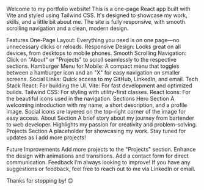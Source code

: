 
Welcome to my portfolio website! This is a one-page React app built with Vite and styled using Tailwind CSS. It's designed to showcase my work, skills, and a little bit about me. The site is fully responsive, with smooth scrolling navigation and a clean, modern design.

Features
One-Page Layout: Everything you need is on one page—no unnecessary clicks or reloads.
Responsive Design: Looks great on all devices, from desktops to mobile phones.
Smooth Scrolling Navigation: Click on "About" or "Projects" to scroll seamlessly to the respective sections.
Hamburger Menu for Mobile: A compact menu that toggles between a hamburger icon and an "X" for easy navigation on smaller screens.
Social Links: Quick access to my GitHub, LinkedIn, and email.
Tech Stack
React: For building the UI.
Vite: For fast development and optimized builds.
Tailwind CSS: For styling with utility-first classes.
React Icons: For the beautiful icons used in the navigation.
Sections
Hero Section
A welcoming introduction with my name, a short description, and a profile image.
Social icons are layered on the top-right corner of the image for easy access.
About Section
A brief story about my journey from bartender to web developer.
Highlights my passion for creativity and problem-solving.
Projects Section
A placeholder for showcasing my work. Stay tuned for updates as I add more projects!


Future Improvements
Add more projects to the "Projects" section.
Enhance the design with animations and transitions.
Add a contact form for direct communication.
Feedback
I’m always looking to improve! If you have any suggestions or feedback, feel free to reach out to me via LinkedIn or email.

Thanks for stopping by! 😊